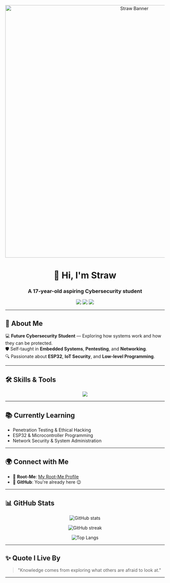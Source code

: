 <!-- Profile Banner -->
<p align="center">
  <img src="https://raw.githubusercontent.com/V4m3s/V4m3s/refs/heads/main/straw_banner.gif" alt="Straw Banner" width="800"/>
</p>

<!-- Profile Header -->
<h1 align="center">👋 Hi, I'm Straw</h1>
<h3 align="center">A 17-year-old aspiring Cybersecurity student</h3>

<p align="center">
  <img src="https://img.shields.io/badge/Age-17-blue" />
  <img src="https://img.shields.io/badge/Focus-Cybersecurity-red" />
  <img src="https://img.shields.io/badge/Status-Self%20Taught-success" />
</p>

---

## 🚀 About Me

💻 **Future Cybersecurity Student** — Exploring how systems work and how they can be protected.  
🛡 Self-taught in **Embedded Systems**, **Pentesting**, and **Networking**.  
🔍 Passionate about **ESP32**, **IoT Security**, and **Low-level Programming**.

---

## 🛠 Skills & Tools

<p align="center">
  <img src="https://skillicons.dev/icons?i=python,cpp,bash,linux,arduino,github" />
</p>

---

## 📚 Currently Learning
- Penetration Testing & Ethical Hacking
- ESP32 & Microcontroller Programming
- Network Security & System Administration

---

## 🌍 Connect with Me
- 🔗 **Root-Me**: [My Root-Me Profile](https://www.root-me.org/v4mes)
- 🐙 **GitHub**: You're already here 😉

---

## 📊 GitHub Stats

<p align="center">
  <img src="https://github-readme-stats.vercel.app/api?username=YourGitHubUsername&show_icons=true&theme=tokyonight" alt="GitHub stats" />
</p>

<p align="center">
  <img src="https://github-readme-streak-stats.herokuapp.com/?user=YourGitHubUsername&theme=tokyonight" alt="GitHub streak" />
</p>

<p align="center">
  <img src="https://github-readme-stats.vercel.app/api/top-langs/?username=YourGitHubUsername&layout=compact&theme=tokyonight" alt="Top Langs" />
</p>

---

## ✨ Quote I Live By
> "Knowledge comes from exploring what others are afraid to look at."

---
